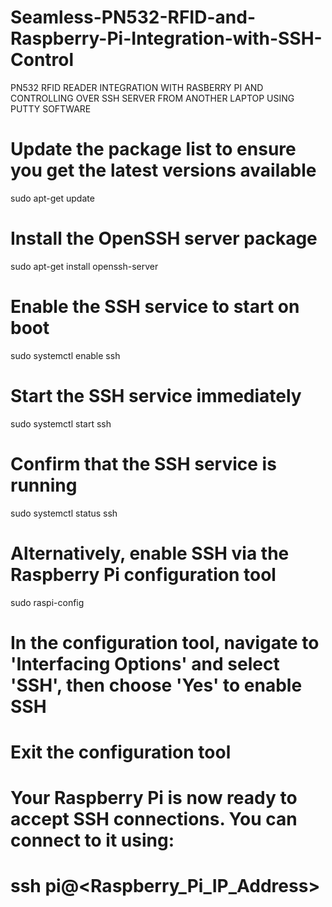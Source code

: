 # Seamless-PN532-RFID-and-Raspberry-Pi-Integration-with-SSH-Control
PN532 RFID READER INTEGRATION WITH RASBERRY PI AND CONTROLLING OVER SSH SERVER FROM ANOTHER LAPTOP USING PUTTY SOFTWARE

# Update the package list to ensure you get the latest versions available
sudo apt-get update

# Install the OpenSSH server package
sudo apt-get install openssh-server

# Enable the SSH service to start on boot
sudo systemctl enable ssh

# Start the SSH service immediately
sudo systemctl start ssh

# Confirm that the SSH service is running
sudo systemctl status ssh

# Alternatively, enable SSH via the Raspberry Pi configuration tool
sudo raspi-config

# In the configuration tool, navigate to 'Interfacing Options' and select 'SSH', then choose 'Yes' to enable SSH
# Exit the configuration tool

# Your Raspberry Pi is now ready to accept SSH connections. You can connect to it using:
# ssh pi@<Raspberry_Pi_IP_Address>

